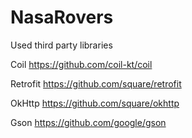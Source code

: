 # NasaRovers


Used third party libraries 

Coil
https://github.com/coil-kt/coil


Retrofit
https://github.com/square/retrofit

OkHttp
https://github.com/square/okhttp

Gson
https://github.com/google/gson

